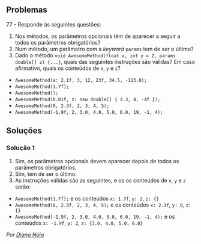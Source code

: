 ## Problemas

77 - Responde às seguintes questões:

1. Nos métodos, os parâmetros opcionais têm de aparecer a seguir a todos
   os parâmetros obrigatórios?
2. Num método, um parâmetro com a _keyword_ `params` tem de ser o último?
3. Dado o método
   `void AwesomeMethod(float x, int y = 2, params double[] z) {...}`, quais das
   seguintes instruções são válidas? Em caso afirmativo, quais os conteúdos de
   `x`, `y` e `z`?

* `AwesomeMethod(a: 2.1f, 3, 12, 23f, 34.5, -123.0);`
* `AwesomeMethod(1.7f);`
* `AwesomeMethod();`
* `AwesomeMethod(0.01f, z: new double[] { 2.3, 4, -4f });`
* `AwesomeMethod(0, 2.3f, 2, 3, 4, 5);`
* `AwesomeMethod(-1.9f, 2, 3.0, 4.0, 5.0, 6.0, 19, -1, 4);`

## Soluções

### Solução 1

1. Sim, os parâmetros opcionais devem aparecer depois de todos os parâmetros
   obrigatórios.
2. Sim, tem de ser o último.
3. As instruções válidas são as seguintes, e os os conteúdos de `x`, `y` e `z`
   serão:

* `AwesomeMethod(1.7f);` e os conteúdos `x: 1.7f`, `y: 2`, `z: {}`
* `AwesomeMethod(0, 2.3f, 2, 3, 4, 5);` e os conteúdos `x: 2.3f`, `y: 0`,
  `z: {}`
* `AwesomeMethod(-1.9f, 2, 3.0, 4.0, 5.0, 6.0, 19, -1, 4);` e os conteúdos
  `x: -1.9f`, `y: 2`, `z: {3.0, 4.0, 5.0, 6.0}`

*Por [Diana Nóia](https://github.com/DianaNoia)*
